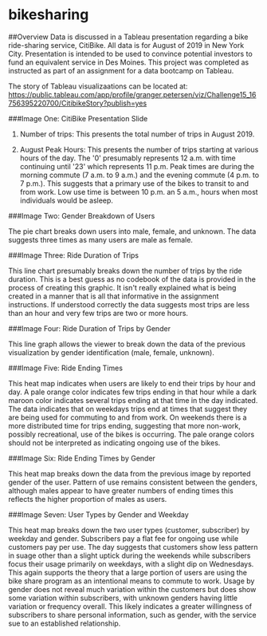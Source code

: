 # bikesharing

##Overview
Data is discussed in a Tableau presentation regarding a bike ride-sharing service, CitiBike. All data is for August of 2019 in New York City. Presentation is intended to be used to convince potential investors to fund an equivalent service in Des Moines. This project was completed as instructed as part of an assignment for a data bootcamp on Tableau.

The story of Tableau visualizaations can be located at: https://public.tableau.com/app/profile/granger.petersen/viz/Challenge15_16756395220700/CitibikeStory?publish=yes

###Image One: CitiBike Presentation Slide

1. Number of trips: This presents the total number of trips in August 2019.

2. August Peak Hours: This presents the number of trips starting at various hours of the day. The '0' presumably represents 12 a.m. with time continuing until
'23' which represents 11 p.m. Peak times are during the morning commute (7 a.m. to 9 a.m.) and the evening commute (4 p.m. to 7 p.m.). This suggests that a 
primary use of the bikes to transit to and from work. Low use time is between 10 p.m. an 5 a.m., hours when most individuals would be asleep. 

###Image Two: Gender Breakdown of Users

The pie chart breaks down users into male, female, and unknown. The data suggests three times as many users are male as female.

###Image Three: Ride Duration of Trips

This line chart presumably breaks down the number of trips by the ride duration. This is a best guess as no codebook of the data is provided in the process of creating this graphic. It isn't really explained what is being created in a manner that is all that informative in the assignment instructions. If understood correctly the data suggests most trips are less than an hour and very few trips are two or more hours.

###Image Four: Ride Duration of Trips by Gender

This line graph allows the viewer to break down the data of the previous visualization by gender identification (male, female, unknown).

###Image Five: Ride Ending Times

This heat map indicates when users are likely to end their trips by hour and day. A pale orange color indicates few trips ending in that hour while a dark maroon color indicates several trips ending at that time in the day indicated. The data indicates that on weekdays trips end at times that suggest they are being used for commuting to and from work. On weekends there is a more distributed time for trips ending, suggesting that more non-work, possibly recreational, use of the bikes is occurring. The pale orange colors should not be interpreted as indicating ongoing use of the bikes.

###Image Six: Ride Ending Times by Gender

This heat map breaks down the data from the previous image by reported gender of the user. Pattern of use remains consistent between the genders, although males appear to have greater numbers of ending times this reflects the higher proportion of males as users. 

###Image Seven: User Types by Gender and Weekday

This heat map breaks down the two user types (customer, subscriber) by weekday and gender. Subscribers pay a flat fee for ongoing use while customers pay per use. The day suggests that customers show less pattern in suage other than a slight uptick during the weekends while subscribers focus their usage primarily on weekdays, with a slight dip on Wednesdays. This again supports the theory that a large portion of users are using the bike share program as an intentional means to commute to work. Usage by gender does not reveal much variation within the customers but does show some variation within subscribers, with unknown genders having little variation or frequency overall. This likely indicates a greater willingness of subscribers to share personal information, such as gender, with the service sue to an established relationship.
